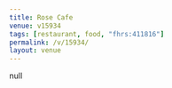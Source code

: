 ```yaml
---
title: Rose Cafe
venue: v15934
tags: [restaurant, food, "fhrs:411816"]
permalink: /v/15934/
layout: venue
---
```

null
